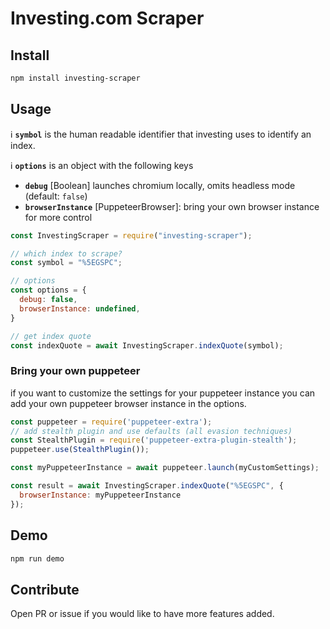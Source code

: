 # Investing.com Scraper

## Install

```bash
npm install investing-scraper
```

## Usage

ℹ **`symbol`** is the human readable identifier that investing uses to identify an index.

ℹ **`options`** is an object with the following keys
- **`debug`** [Boolean] launches chromium locally, omits headless mode (default: `false`)
- **`browserInstance`** [PuppeteerBrowser]: bring your own browser instance for more control

```js
const InvestingScraper = require("investing-scraper");

// which index to scrape?
const symbol = "%5EGSPC";

// options
const options = {
  debug: false,
  browserInstance: undefined,
}

// get index quote
const indexQuote = await InvestingScraper.indexQuote(symbol);

```

### Bring your own puppeteer

if you want to customize the settings for your puppeteer instance you can add your own puppeteer browser instance in the options.

```js
const puppeteer = require('puppeteer-extra');
// add stealth plugin and use defaults (all evasion techniques)
const StealthPlugin = require('puppeteer-extra-plugin-stealth');
puppeteer.use(StealthPlugin());

const myPuppeteerInstance = await puppeteer.launch(myCustomSettings);

const result = await InvestingScraper.indexQuote("%5EGSPC", {
  browserInstance: myPuppeteerInstance
});
```

## Demo

```bash
npm run demo
```

## Contribute

Open PR or issue if you would like to have more features added.